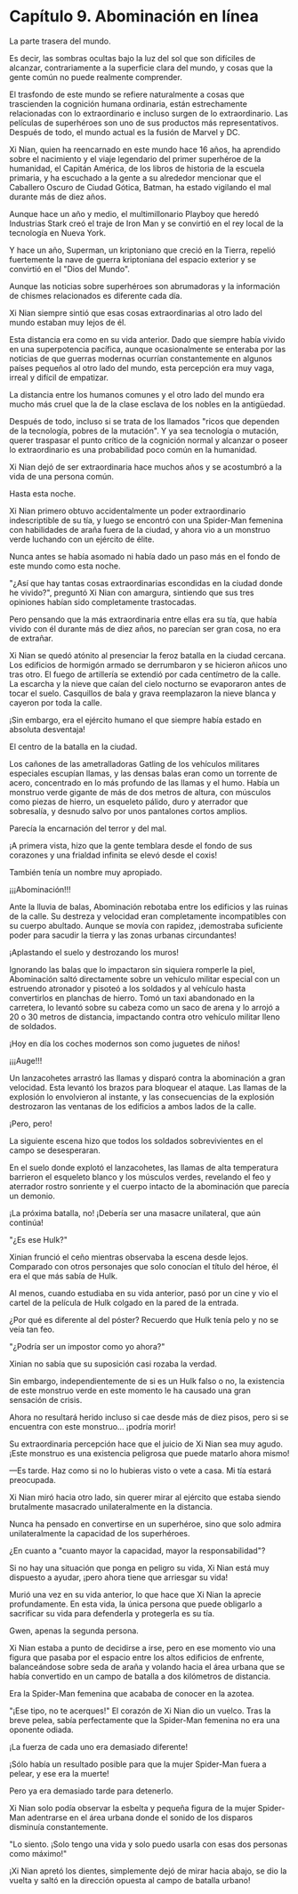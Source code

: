 
# Capítulo 9. Abominación en línea


La parte trasera del mundo.

Es decir, las sombras ocultas bajo la luz del sol que son difíciles de alcanzar, contrariamente a la superficie clara del mundo, y cosas que la gente común no puede realmente comprender.

El trasfondo de este mundo se refiere naturalmente a cosas que trascienden la cognición humana ordinaria, están estrechamente relacionadas con lo extraordinario e incluso surgen de lo extraordinario. Las películas de superhéroes son uno de sus productos más representativos. Después de todo, el mundo actual es la fusión de Marvel y DC.

Xi Nian, quien ha reencarnado en este mundo hace 16 años, ha aprendido sobre el nacimiento y el viaje legendario del primer superhéroe de la humanidad, el Capitán América, de los libros de historia de la escuela primaria, y ha escuchado a la gente a su alrededor mencionar que el Caballero Oscuro de Ciudad Gótica, Batman, ha estado vigilando el mal durante más de diez años.

Aunque hace un año y medio, el multimillonario Playboy que heredó Industrias Stark creó el traje de Iron Man y se convirtió en el rey local de la tecnología en Nueva York.

Y hace un año, Superman, un kriptoniano que creció en la Tierra, repelió fuertemente la nave de guerra kriptoniana del espacio exterior y se convirtió en el "Dios del Mundo".

Aunque las noticias sobre superhéroes son abrumadoras y la información de chismes relacionados es diferente cada día.

Xi Nian siempre sintió que esas cosas extraordinarias al otro lado del mundo estaban muy lejos de él.

Esta distancia era como en su vida anterior. Dado que siempre había vivido en una superpotencia pacífica, aunque ocasionalmente se enteraba por las noticias de que guerras modernas ocurrían constantemente en algunos países pequeños al otro lado del mundo, esta percepción era muy vaga, irreal y difícil de empatizar.

La distancia entre los humanos comunes y el otro lado del mundo era mucho más cruel que la de la clase esclava de los nobles en la antigüedad.

Después de todo, incluso si se trata de los llamados "ricos que dependen de la tecnología, pobres de la mutación". Y ya sea tecnología o mutación, querer traspasar el punto crítico de la cognición normal y alcanzar o poseer lo extraordinario es una probabilidad poco común en la humanidad.

Xi Nian dejó de ser extraordinaria hace muchos años y se acostumbró a la vida de una persona común.

Hasta esta noche.

Xi Nian primero obtuvo accidentalmente un poder extraordinario indescriptible de su tía, y luego se encontró con una Spider-Man femenina con habilidades de araña fuera de la ciudad, y ahora vio a un monstruo verde luchando con un ejército de élite.

Nunca antes se había asomado ni había dado un paso más en el fondo de este mundo como esta noche.

"¿Así que hay tantas cosas extraordinarias escondidas en la ciudad donde he vivido?", preguntó Xi Nian con amargura, sintiendo que sus tres opiniones habían sido completamente trastocadas.

Pero pensando que la más extraordinaria entre ellas era su tía, que había vivido con él durante más de diez años, no parecían ser gran cosa, no era de extrañar.

Xi Nian se quedó atónito al presenciar la feroz batalla en la ciudad cercana. Los edificios de hormigón armado se derrumbaron y se hicieron añicos uno tras otro. El fuego de artillería se extendió por cada centímetro de la calle. La escarcha y la nieve que caían del cielo nocturno se evaporaron antes de tocar el suelo. Casquillos de bala y grava reemplazaron la nieve blanca y cayeron por toda la calle.

¡Sin embargo, era el ejército humano el que siempre había estado en absoluta desventaja!

El centro de la batalla en la ciudad.

Los cañones de las ametralladoras Gatling de los vehículos militares especiales escupían llamas, y las densas balas eran como un torrente de acero, concentrado en lo más profundo de las llamas y el humo. Había un monstruo verde gigante de más de dos metros de altura, con músculos como piezas de hierro, un esqueleto pálido, duro y aterrador que sobresalía, y desnudo salvo por unos pantalones cortos amplios.

Parecía la encarnación del terror y del mal.

¡A primera vista, hizo que la gente temblara desde el fondo de sus corazones y una frialdad infinita se elevó desde el coxis!

También tenía un nombre muy apropiado.

¡¡¡Abominación!!!

Ante la lluvia de balas, Abominación rebotaba entre los edificios y las ruinas de la calle. Su destreza y velocidad eran completamente incompatibles con su cuerpo abultado. Aunque se movía con rapidez, ¡demostraba suficiente poder para sacudir la tierra y las zonas urbanas circundantes!

¡Aplastando el suelo y destrozando los muros!

Ignorando las balas que lo impactaron sin siquiera romperle la piel, Abominación saltó directamente sobre un vehículo militar especial con un estruendo atronador y pisoteó a los soldados y al vehículo hasta convertirlos en planchas de hierro. Tomó un taxi abandonado en la carretera, lo levantó sobre su cabeza como un saco de arena y lo arrojó a 20 o 30 metros de distancia, impactando contra otro vehículo militar lleno de soldados.

¡Hoy en día los coches modernos son como juguetes de niños!

¡¡¡Auge!!!

Un lanzacohetes arrastró las llamas y disparó contra la abominación a gran velocidad. Esta levantó los brazos para bloquear el ataque. Las llamas de la explosión lo envolvieron al instante, y las consecuencias de la explosión destrozaron las ventanas de los edificios a ambos lados de la calle.

¡Pero, pero!

La siguiente escena hizo que todos los soldados sobrevivientes en el campo se desesperaran.

En el suelo donde explotó el lanzacohetes, las llamas de alta temperatura barrieron el esqueleto blanco y los músculos verdes, revelando el feo y aterrador rostro sonriente y el cuerpo intacto de la abominación que parecía un demonio.

¡La próxima batalla, no! ¡Debería ser una masacre unilateral, que aún continúa!

"¿Es ese Hulk?"

Xinian frunció el ceño mientras observaba la escena desde lejos. Comparado con otros personajes que solo conocían el título del héroe, él era el que más sabía de Hulk.

Al menos, cuando estudiaba en su vida anterior, pasó por un cine y vio el cartel de la película de Hulk colgado en la pared de la entrada.

¿Por qué es diferente al del póster? Recuerdo que Hulk tenía pelo y no se veía tan feo.

"¿Podría ser un impostor como yo ahora?"

Xinian no sabía que su suposición casi rozaba la verdad.

Sin embargo, independientemente de si es un Hulk falso o no, la existencia de este monstruo verde en este momento le ha causado una gran sensación de crisis.

Ahora no resultará herido incluso si cae desde más de diez pisos, pero si se encuentra con este monstruo... ¡podría morir!

Su extraordinaria percepción hace que el juicio de Xi Nian sea muy agudo. ¡Este monstruo es una existencia peligrosa que puede matarlo ahora mismo!

—Es tarde. Haz como si no lo hubieras visto o vete a casa. Mi tía estará preocupada.

Xi Nian miró hacia otro lado, sin querer mirar al ejército que estaba siendo brutalmente masacrado unilateralmente en la distancia.

Nunca ha pensado en convertirse en un superhéroe, sino que solo admira unilateralmente la capacidad de los superhéroes.

¿En cuanto a "cuanto mayor la capacidad, mayor la responsabilidad"?

Si no hay una situación que ponga en peligro su vida, Xi Nian está muy dispuesto a ayudar, ¡pero ahora tiene que arriesgar su vida!

Murió una vez en su vida anterior, lo que hace que Xi Nian la aprecie profundamente. En esta vida, la única persona que puede obligarlo a sacrificar su vida para defenderla y protegerla es su tía.

Gwen, apenas la segunda persona.

Xi Nian estaba a punto de decidirse a irse, pero en ese momento vio una figura que pasaba por el espacio entre los altos edificios de enfrente, balanceándose sobre seda de araña y volando hacia el área urbana que se había convertido en un campo de batalla a dos kilómetros de distancia.

Era la Spider-Man femenina que acababa de conocer en la azotea.

"¡Ese tipo, no te acerques!" El corazón de Xi Nian dio un vuelco. Tras la breve pelea, sabía perfectamente que la Spider-Man femenina no era una oponente odiada.

¡La fuerza de cada uno era demasiado diferente!

¡Sólo había un resultado posible para que la mujer Spider-Man fuera a pelear, y ese era la muerte!

Pero ya era demasiado tarde para detenerlo.

Xi Nian solo podía observar la esbelta y pequeña figura de la mujer Spider-Man adentrarse en el área urbana donde el sonido de los disparos disminuía constantemente.

"Lo siento. ¡Solo tengo una vida y solo puedo usarla con esas dos personas como máximo!"

¡Xi Nian apretó los dientes, simplemente dejó de mirar hacia abajo, se dio la vuelta y saltó en la dirección opuesta al campo de batalla urbano!